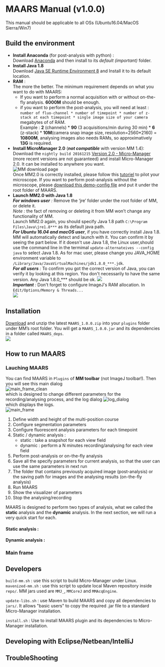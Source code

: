 # MAARS Manual (v1.0.0)
This manual should be applicable to all OSs (Ubuntu16.04/MacOS Sierra/Win7) 

## Build the environment
* **Install Anaconda** (for post-analysis with python) :  
Download [Anaconda][] and then install to its _default (important)_ folder.
* **Install Java 1.8**  
	Download [Java SE Runtime Environment 8][] and Install it to its default location.  
* **RAM** :  
The more the better. The minimum requirement depends on what you want to do with MAARS:
	* If you want to perform a normal acquisition with or without on-the-fly analysis. **6000M** should be enough.
	* if you want to perform the post-analysis, you will need at least : `number of fluo-channel * number of timepoint * number of z-stack at each timepoint * single image size of your camera` megabytes of of RAM.  
Example : **2** (channels)  * **90** (3 acquisitions/min during 30 min) * **6** (z-stack) * **10M**(camera snap image size, resolution=2560*2160) = **10800M**, analysing images also needs RAMs, so approximatively **13G** is required.
* **Install MicroManager 2.0** (_**not compatible**_ with version MM 1.4):  
Download the `nightly build 20161215` [Version 2.0 - Micro-Manager][]  (more recent versions are not guaranteed) and install Micro-Manager 2.0. It can be installed to anywhere you want.  
![MM download page][image1]  
Once MM2.0 is correctly installed, please follow this [tutoriel][] to pilot your microscope. If you want to perform post-analysis without the microscope, please [download this demo-config file][] and put it under the root folder of MAARS.
* **Launch MM2.0 with Java 1.8**  
_**For windows user** :_ Remove the ‘jre’ folder under the root folder of MM, or delete it.  
_Note :_ the fact of removing or deleting it from MM won’t change any functionality of MM.  
Launch MM2.0 again, you should specify Java 1.8 path `C:\Program Files\Java\jre1.8***` as its default java path.  
_**For Ubuntu 16.04 and macOS user**_, if you have correctly install Java 1.8. MM will automatically detect and launch with it. You can confirm it by seeing the part below. If it doesn't use Java 1.8, the Linux user,should use the command line in the termimal `update-alternateives --config java` to select Java 1.8. As for mac user, please change you JAVA_HOME environment variable to `/Library/Java/JavaVirtualMachines/jdk1.8.0_***.jdk`.  
_**For all users** :_ To confirm you got the correct version of Java, you can verify it by looking at this region. You don't necessarily to have the same version. Any Java 1.8.0_*** should be ok.
![][image2]  
_**Important** :_ Don't forget to configure ImageJ's RAM allocation. In `Edit/Options/Memory & Threads...`  
![][image3]

## Installation
[Download][download_maars] and unzip the latest `MAARS_1.0.0.zip` into your `plugins` folder under MM’s root folder. You will get a `MAARS_1.0.0.jar` and its dependencies in a folder called `MAARS_deps`.  
![][image4]

## How to run MAARS
### Lauching MAARS
You can find MAARS in `Plugins` of **MM toolbar** (not ImageJ toolbar!). Then you will see this main dialog  
![main_frame_clean][]  
which is designed to change different parameters for the recording/analysing process, and the log dialog
![log_dialog][]  
which displays the logs.  
![main_frame][]  

1. Define width and height of the multi-position course
2. Configure segmentation parameters
3. Configure fluorescent analysis parameters for each timepoint
4. Static / dynamic analysis :
	- static : take a snapshot for each view field
	- dynamic : perform a N minutes recording/analysing for each view field
5. Perform post-analysis or on-the-fly analysis
6. Save all the specify parameters for current analysis, so that the user can use the same parameters in next run
7. The folder that contains previously acquired image (post-analysis) or the saving path for images and the analysing results (on-the-fly analysis)
8. Run MAARS
9. Show the visualizer of parameters
10. Stop the analysing/recording

MAARS is designed to perform two types of analysis, what we called the **static** analysis and the **dynamic** analysis. In the next section, we will run a very quick start for each.
#### Static analysis :


#### Dynamic analysis :

### Main frame





## Developers
 `build-mm.sh` : use this script to build Micro-Manager under Linux.
 `mavenized-mm.sh` : use this script to update local Maven repository inside `repo/`. MM jars used are `MMJ_`, `MMCoreJ` and `MMAcqEngine`.

`update-libs.sh` : use Maven to build MAARS and copy all dependencies to `jars/`. It allows "basic users" to copy the required .jar file to a standard Micro-Manager installation.

`install.sh` : Use to install MAARS plugin and its dependencies to Micro-Manager installation.

## Developing with Eclipse/Netbean/IntelliJ
## TroubleShooting

[Anaconda]: https://www.continuum.io/downloads
[Version 2.0 - Micro-Manager]: https://micro-manager.org/wiki/Version_2.0
[Java SE Runtime Environment 8]: http://www.oracle.com/technetwork/java/javase/downloads/jre8-downloads-2133155.html
[tutoriel]: https://micro-manager.org/wiki/Micro-Manager_Configuration_Guide
[download this demo-config file]: https://raw.githubusercontent.com/micro-manager/micro-manager/master/bindist/any-platform/MMConfig_demo.cfg
[download_maars]: https://github.com/bnoi/MAARS/releases/tag/v1.0.0

[image1]: images/Micro-Manager_download_page.png "Micro-Manager version 2.0 download page"
[image2]: images/imagej_java8.png 
[image3]: images/configure_ram_imagej.png
[image4]: images/unzip.png
[main_frame]: images/main_frame.png
[main_frame_clean]: images/main_frame_clean.png
[log_dialog]: images/log_dialog.png
